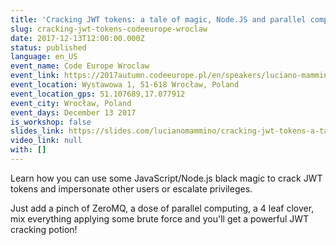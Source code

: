 ```yaml
---
title: 'Cracking JWT tokens: a tale of magic, Node.JS and parallel computing'
slug: cracking-jwt-tokens-codeeurope-wroclaw
date: 2017-12-13T12:00:00.000Z
status: published
language: en_US
event_name: Code Europe Wroclaw
event_link: https://2017autumn.codeeurope.pl/en/speakers/luciano-mammino
event_location: Wystawowa 1, 51-618 Wrocław, Poland
event_location_gps: 51.107689,17.077912
event_city: Wrocław, Poland
event_days: December 13 2017
is_workshop: false
slides_link: https://slides.com/lucianomammino/cracking-jwt-tokens-a-tale-of-magic-nodejs-and-parallel-computing-wroclaw#/
video_link: null
with: []
---
```


Learn how you can use some JavaScript/Node.js black magic to crack JWT tokens and impersonate other users or escalate privileges.

Just add a pinch of ZeroMQ, a dose of parallel computing, a 4 leaf clover, mix everything applying some brute force and you'll get a powerful JWT cracking potion!
